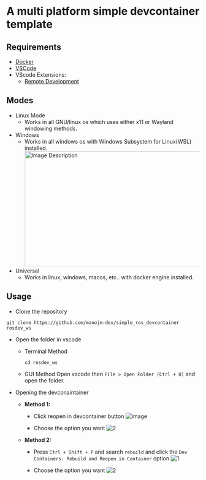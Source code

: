# A multi platform simple devcontainer template

## Requirements
- [Docker](https://docs.docker.com/get-started/get-docker/)
- [VSCode](https://code.visualstudio.com/)
- VScode Extensions:
    - [Remote Development](https://marketplace.visualstudio.com/items?itemName=ms-vscode-remote.vscode-remote-extensionpack)

## Modes
- Linux Mode
    - Works in all GNU/linux os which uses either x11 or Wayland windowing methods.
- Windows
    - Works in all windows os with Windows Subsystem for Linux(WSL) installed.
        <img src="https://github.com/user-attachments/assets/4f8ab803-5978-4b84-a8ca-2ca341396634" alt="Image Description" width="600" height="300">
- Universal
    - Works in linux, windows, macos, etc.. with docker engine installed.
 
## Usage
- Clone the repository
```
git clone https://github.com/manojm-dev/simple_ros_devcontainer rosdev_ws
```
- Open the folder in vscode
  
    - Terminal Method
      ```
      cd rosdev_ws
      ```
    - GUI Method
      Open vscode then `File > Open Folder (Ctrl + O)` and open the folder.
      
- Opening the devconaintainer 
    - **Method 1:** 
        -  Click reopen  in devcontainer button
        ![image](https://github.com/user-attachments/assets/978a1d14-2f91-4e80-98cd-2587d7c0a5ff)
        
        - Choose the option you want
        ![2](https://github.com/user-attachments/assets/68cd1ba3-5648-48c9-bfd1-bb05191c14a3)
      
    - **Method 2:**
        - Press `Ctrl + Shift + P` and search `rebuild` and click the `Dev Containers: Rebuild and Reopen in Container` option
        ![1](https://github.com/user-attachments/assets/099a17f4-e792-4a1f-8f70-ceef54450ce3)

        - Choose the option you want
        ![2](https://github.com/user-attachments/assets/68cd1ba3-5648-48c9-bfd1-bb05191c14a3)



